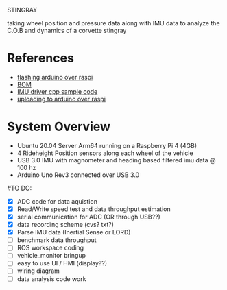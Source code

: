 STINGRAY

taking wheel position and pressure data along with IMU data to analyze the C.O.B and dynamics of a corvette stingray

# References

- [flashing arduino over raspi](https://siytek.com/arduino-cli-raspberry-pi/#Configure-Arduino)
- [BOM](https://docs.google.com/spreadsheets/d/15MNyfEw0GuSBbplbCHpf8V5PrWQOQE57q0T67NCtYUg/edit?usp=sharing)
- [IMU driver cpp sample code](https://github.com/ZFDD96/BWT61CL/blob/master/Sample%20Code.zip)
- [uploading to arduino over raspi](https://github.com/guysoft/OctoPi/issues/23)

# System Overview

- Ubuntu 20.04 Server Arm64 running on a Raspberry Pi 4 (4GB)
- 4 Rideheight Position sensors along each wheel of the vehicle
- USB 3.0 IMU with magnometer and heading based filtered imu data @ 100 hz
- Arduino Uno Rev3 connected over USB 3.0

#TO DO:

- [x] ADC code for data aquistion
- [x] Read/Write speed test and data throughput estimation
- [x] serial communication for ADC (OR through USB??)
- [x] data recording scheme (cvs? txt?)
- [x] Parse IMU data (Inertial Sense or LORD)
- [ ] benchmark data throughput
- [ ] ROS workspace coding
- [ ] vehicle_monitor bringup
- [ ] easy to use UI / HMI (display??)
- [ ] wiring diagram
- [ ] data analysis code work
